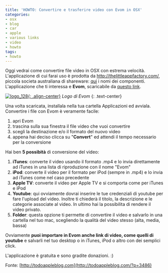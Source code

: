 ```yaml
---
title: 'HOWTO: Convertire e trasferire video con Evom in OSX'
categories:
- osx
- blog
- car
- apple
- various links
- video
- howto
tags:
- howto
---
```

Oggi vedrai come convertire file video in OSX con estrema velocità.
L'applicazione di cui farai uso è prodotta da
<http://thelittleappfactory.com/>, piccola societa australiana di shareware:
[qui](http://thelittleappfactory.com/about/) i nomi dei componenti.
L'applicazione che ti interessa e **Evom**, scaricabile da [questo
link](http://thelittleappfactory.com/evom/).

[![logo_128]({{site.url}}/images/logo_128.png){: .align-center}]({{site.url}}/images/logo_128.png)
_Logo di Evom_
{: .text-center}

Una volta scaricata, installala nella tua cartella Applicazioni ed avviala.
Convertire i file con Evom è veramente facile:

  1. apri Evom
  2. trascina sulla sua finestra il file video che vuoi convertire
  3. scegli la destinazione e/o il formato del nuovo video
  4. appena hai deciso clicca su "**Convert**" ed attendi il tempo necessario per la conversione
  
Hai ben **5 possibità** di conversione del video:

  1. **iTunes**: converte il video usando il formato .mp4 e lo invia direttamente ad iTunes in una lista di riproduzione con il nome "Evom"
  2. **iPod**: converte il video per il formato per iPod (sempre in .mp4) e lo invia ad iTunes come nel caso precedente
  3. **Apple TV**: converte il video per Apple TV e si comporta come per iTunes e iPod
  4. **Youtube**: qui ovviamente dovrai inserire le tue credenziali di youtube per fare l'upload del video. Inoltre ti chiederà il titolo, la descrizione e le categorie associate al video. In ultimo hai la possibilita di rendere il video privato.
  5. **Folder**: questa opzione ti permette di convertire il video e salvarlo in una cartella nel tuo mac, scegliendo la qualità del video stesso (alta, media, bassa)
  
Ovviamente **puoi importare in Evom anche link di video, come quelli di
youtube** e salvarli nel tuo desktop o in iTunes, iPod o altro con dei
semplici click.

L'applicazione è gratuita e sono gradite donazioni. :)

Fonte: [http://todoappleblog.com](http://todoappleblog.com/?p=3486)